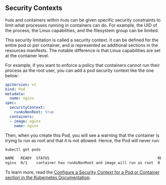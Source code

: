 ## Security Contexts

`Pod`s and containers within `Pod`s can be given specific security constraints to limit what processes running in containers can do. For example, the UID of the process, the Linux capabilities, and the filesystem group can be limited.

This security limitation is called a security context. It can be defined for the entire pod or per container, and is represented as additional sections in the resources manifests. The notable difference is that Linux capabilities are set at the container level.

For example, if you want to enforce a policy that containers cannot run their process as the root user, you can add a pod security context like the one below:

```yaml
apiVersion: v1
kind: Pod
metadata:
  name: nginx
spec:
  securityContext:
    runAsNonRoot: true
  containers:
  - image: nginx
    name: nginx
```

Then, when you create this Pod, you will see a warning that the container is trying to run as root and that it is not allowed. Hence, the Pod will never run:

```bash
kubectl get pods

NAME   READY  STATUS                                                 RESTARTS  AGE
nginx  0/1    container has runAsNonRoot and image will run as root  0         10s
```

To learn more, read the [Configure a Security Context for a Pod or Container section in the Kubernetes Documentation](https://kubernetes.io/docs/tasks/configure-pod-container/security-context/).